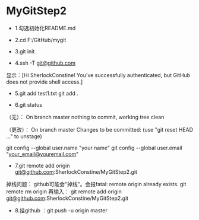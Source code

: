# MyGitStep2
* 1.勾选初始化README.md

* 2.cd F:/GitHub/mygit

* 3.git init

* 4.ssh -T git@github.com

显示：[Hi SherlockConstine! You've successfully authenticated, but GitHub does not provide shell access.]

* 5.git add test1.txt
    git add .


* 6.git status

（无）：
On branch master
nothing to commit, working tree clean

（更改）：
On branch master
Changes to be committed:
  (use "git reset HEAD <file>..." to unstage)

git config --global user.name "your name"
git config --global user.email "your_email@youremail.com"

* 7.git remote add origin git@github.com:SherlockConstine/MyGitStep2.git

掉线问题：
github可能会"掉线"。会报fatal: remote origin already exists.
git remote rm origin 
再输入：
git remote add origin git@github.com:SherlockConstine/MyGitStep2.git

* 8.挂github ：git push -u origin master



